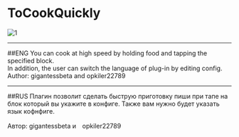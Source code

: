 # ToCookQuickly
![1](https://pp.vk.me/c637419/v637419272/282ac/PeJz5uazl8w.jpg)
***
##ENG
You can cook at high speed by holding food and tapping the specified block.<br>
In addition, the user can switch the language of plug-in by editing config.<br>
Author: gigantessbeta and opkiler22789
***
##RUS
Плагин позволит сделать быструю приготовку пиши при тапе на блок который вы укажите в конфиге. 
Также вам нужно будет указать язык кофнфиге. 

Автор: gigantessbeta и　opkiler22789
